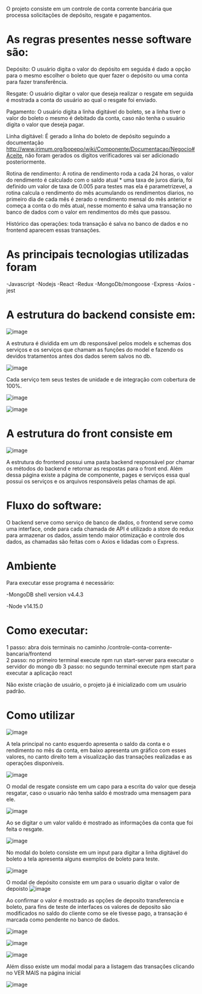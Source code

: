 O projeto consiste em um controle de conta corrente bancária que processa solicitações de depósito, resgate e pagamentos. 

# As regras presentes nesse software são: 

Depósito: O usuário digita o valor do depósito em seguida é dado a opção para o mesmo escolher o boleto que quer fazer o depósito ou uma conta para fazer transferência. 

Resgate: O usuário digitar o valor que deseja realizar o resgate em seguida é mostrada a conta do usuário ao qual o resgate foi enviado. 

Pagamento: O usuário digita a linha digitável do boleto, se a linha tiver o valor do boleto o mesmo é debitado da conta, caso não tenha o usuário digita o valor que deseja pagar. 

Linha digitável: É gerado a linha do boleto de depósito seguindo a documentação http://www.jrimum.org/bopepo/wiki/Componente/Documentacao/Negocio#Aceite, não foram gerados os digitos verificadores vai ser adicionado posteriormente.

Rotina de rendimento: A rotina de rendimento roda a cada 24 horas, o valor do rendimento é calculado com o saldo atual * uma taxa de juros diaria, foi definido um valor de taxa de 0.005 para testes mas  ela é parametrizevel, a rotina calcula o rendimento do mês acumulando os rendimentos diarios, no primeiro dia de cada mês é zerado o rendimento mensal do mês anterior e começa a conta o do mês atual, nesse momento é salva uma transação no banco de dados com o valor em rendimentos do mês que passou.

Histórico das operações: toda transação é salva no banco de dados e no frontend aparecem essas transações.

# As principais tecnologias utilizadas foram

-Javascript 
-Nodejs 
-React 
-Redux 
-MongoDb/mongoose
-Express
-Axios
-jest

# A estrutura do backend consiste em:

![image](https://user-images.githubusercontent.com/18398837/114958998-8c0ebd00-9e3a-11eb-983e-26ca25885d32.png)

A estrutura é dividida em um db responsável pelos models e schemas dos serviços e os serviços que chamam as funções do model e fazendo os devidos tratamentos antes dos dados serem salvos no db.

![image](https://user-images.githubusercontent.com/18398837/114959151-d98b2a00-9e3a-11eb-8588-549086b789ef.png)

Cada serviço tem seus testes de unidade e de integração com cobertura de 100%.

![image](https://user-images.githubusercontent.com/18398837/114960620-cf1e5f80-9e3d-11eb-8cbb-0e5a90b95cdd.png)

![image](https://user-images.githubusercontent.com/18398837/114960636-d5acd700-9e3d-11eb-951b-4e0c390febaa.png)


# A estrutura do front consiste em

![image](https://user-images.githubusercontent.com/18398837/114959379-528a8180-9e3b-11eb-8131-2e17fdd84f44.png)

A estrutura do frontend possui uma pasta backend responsável por chamar os métodos do backend  e retornar as respostas para o front end. Além dessa página existe a página de componente, pages e serviços essa qual possui os serviços e os arquivos responsáveis pelas chamas de api. 

 

# Fluxo do software: 
 
O backend serve como serviço de banco de dados, o frontend serve como uma interface, onde para cada chamada de API é utilizado a store do redux para armazenar os dados, assim tendo maior otimização e controle dos dados, as chamadas são feitas com o Axios e lidadas com o Express. 


# Ambiente

Para executar esse programa é necessário: 

-MongoDB shell version v4.4.3 

-Node v14.15.0

 
# Como executar: 

1 passo: abra dois terminais no caminho /controle-conta-corrente-bancaria/frontend  
2 passo: no primeiro terminal execute npm run start-server para executar o servidor do mongo db 
3 passo: no segundo terminal execute npm start para executar a aplicação react 

Não existe criação de usuário, o projeto já é inicializado com um usuário padrão.


# Como utilizar

![image](https://user-images.githubusercontent.com/18398837/114961880-10b00a00-9e40-11eb-8c5d-6b83141e2456.png)


A tela principal no canto esquerdo apresenta o saldo da conta e o rendimento no mês da conta, em baixo apresenta um gráfico com esses valores, no canto direito tem a visualização das transações realizadas e as operações disponiveis.

![image](https://user-images.githubusercontent.com/18398837/114961983-494fe380-9e40-11eb-94d5-5a1cb5128eef.png)

O modal de resgate consiste em um capo para a escrita do valor que deseja resgatar, caso o usuario não tenha saldo é mostrado uma mensagem para ele.

![image](https://user-images.githubusercontent.com/18398837/114962070-743a3780-9e40-11eb-9308-9b5c233a6483.png)

Ao se digitar o um valor valido é mostrado as informações da conta que foi feita o resgate. 

![image](https://user-images.githubusercontent.com/18398837/114962123-8b792500-9e40-11eb-9462-8f14d5c21ed5.png)

No modal do boleto consiste em um input para digitar a linha digitável do boleto a tela apresenta alguns exemplos de boleto para teste. 

![image](https://user-images.githubusercontent.com/18398837/114962187-a3e93f80-9e40-11eb-95a4-bc5183095c5d.png)

O modal de depósito consiste em um para o usuario digitar o valor de depoisto 
![image](https://user-images.githubusercontent.com/18398837/114962373-f165ac80-9e40-11eb-9ef9-a9a672d015f7.png)

Ao confirmar o valor é mostrado as opções de deposito transferencia e boleto, para fins de teste de interfaces os valores de deposito são modificados no saldo do cliente como se ele tivesse pago, a transação é marcada como pendente no banco de dados.

![image](https://user-images.githubusercontent.com/18398837/114962393-f9255100-9e40-11eb-8f04-0ce6f38c475f.png)


![image](https://user-images.githubusercontent.com/18398837/114962497-2540d200-9e41-11eb-9bcc-aaccab8f9872.png)

![image](https://user-images.githubusercontent.com/18398837/114962515-2d007680-9e41-11eb-986c-fc4d6aab4c90.png)

Além disso existe um modal modal para a listagem das transações clicando no VER MAIS na página inicial

![image](https://user-images.githubusercontent.com/18398837/114962556-44d7fa80-9e41-11eb-90ec-a724003a0860.png)


